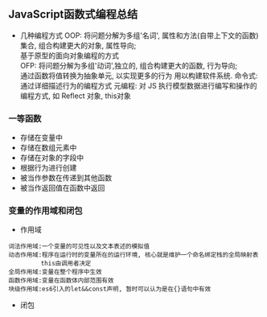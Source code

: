 ## JavaScript函数式编程总结
- 几种编程方式
OOP: 将问题分解为多组'名词', 属性和方法(自带上下文的函数)集合, 组合构建更大的对象, 属性导向;  
     基于原型的面向对象编程的方式  
OFP: 将问题分解为多组'动词',独立的, 组合构建更大的函数, 行为导向;  
     通过函数将值转换为抽象单元, 以实现更多的行为 用以构建软件系统.
命令式: 通过详细描述行为的编程方式
元编程: 对 JS 执行模型数据进行编写和操作的编程方式, 如 Reflect 对象, this对象  

### 一等函数
- 存储在变量中
- 存储在数组元素中
- 存储在对象的字段中
- 根据行为进行创建
- 被当作参数在传递到其他函数
- 被当作返回值在函数中返回

### 变量的作用域和闭包
- 作用域
```
词法作用域:一个变量的可见性以及文本表述的模拟值  
动态作用域:程序在运行时的变量所在的运行环境, 核心就是维护一个命名绑定栈的全局映射表
         this由调用者决定  
全局作用域:变量在整个程序中生效  
函数作用域:变量在函数体内部范围有效  
块级作用域:es6引入的let&&const声明, 暂时可以认为是在{}语句中有效  
```
- 闭包
```

```